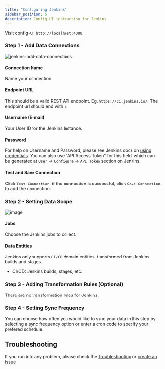 ```yaml
---
title: "Configuring Jenkins"
sidebar_position: 5
description: Config UI instruction for Jenkins
---
```


Visit config-ui: `http://localhost:4000`.
### Step 1 - Add Data Connections
![jenkins-add-data-connections](/img/ConfigUI/jenkins-add-data-connections.png)

#### Connection Name
Name your connection.

#### Endpoint URL
This should be a valid REST API endpoint. Eg. `https://ci.jenkins.io/`. The endpoint url should end with `/`.

#### Username (E-mail)
Your User ID for the Jenkins Instance.

#### Password
For help on Username and Password, please see Jenkins docs on [using credentials](https://www.jenkins.io/doc/book/using/using-credentials/). You can also use "API Access Token" for this field, which can be generated at `User` -> `Configure` -> `API Token` section on Jenkins.

#### Test and Save Connection
Click `Test Connection`, if the connection is successful, click `Save Connection` to add the connection.

### Step 2 - Setting Data Scope

![image](https://user-images.githubusercontent.com/3294100/199530047-787b25d6-696a-4545-860c-9738d85a0076.png)

#### Jobs

Choose the Jenkins jobs to collect.

#### Data Entities

Jenkins only supports `CI/CD` domain entities, transformed from Jenkins builds and stages.

- CI/CD: Jenkins builds, stages, etc.

### Step 3 - Adding Transformation Rules (Optional)
There are no transformation rules for Jenkins.

### Step 4 - Setting Sync Frequency
You can choose how often you would like to sync your data in this step by selecting a sync frequency option or enter a cron code to specify your prefered schedule.


## Troubleshooting

If you run into any problem, please check the [Troubleshooting](/Troubleshooting/Configuration.md) or [create an issue](https://github.com/apache/incubator-devlake/issues)
